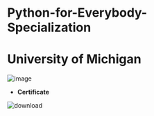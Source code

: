 # Python-for-Everybody-Specialization
# University of Michigan


![image](https://user-images.githubusercontent.com/90020715/171462404-1de05df8-cac7-4ceb-9cea-4d7c2a6dd652.png)  

- **Certificate**

![download](https://user-images.githubusercontent.com/90020715/171468846-0167619d-5756-44a1-8dc5-3523bffba767.png)
